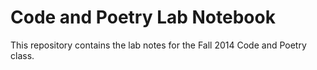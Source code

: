 # Code and Poetry Lab Notebook

This repository contains the lab notes for the Fall 2014 Code and Poetry class.
